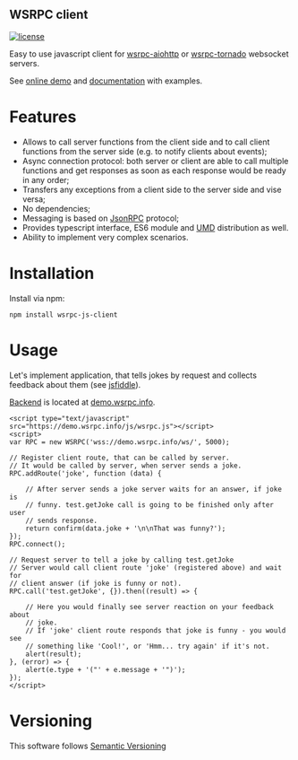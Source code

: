 WSRPC client
------------

[![license](https://img.shields.io/pypi/l/wsrpc-aiohttp.svg)](https://pypi.python.org/pypi/wsrpc-aiohttp/)

Easy to use javascript client for
[wsrpc-aiohttp](https://pypi.org/project/wsrpc-aiohttp/) or
[wsrpc-tornado](https://pypi.org/project/wsrpc-tornado/) websocket servers.

See [online demo](https://demo.wsrpc.info/) and
[documentation](https://docs.wsrpc.info/) with examples.

Features
========

-   Allows to call server functions from the client side and to
    call client functions from the server side (e.g. to notify clients about
    events);
-   Async connection protocol: both server or client are able to call
    multiple functions and get responses as soon as each response would be
    ready in any order;
-   Transfers any exceptions from a client side to the server side and
    vise versa;
-   No dependencies;
-   Messaging is based on [JsonRPC](https://www.jsonrpc.org) protocol;
-   Provides typescript interface, ES6 module and
    [UMD](https://github.com/umdjs/umd) distribution as well.
-   Ability to implement very complex scenarios.

Installation
============

Install via npm:

    npm install wsrpc-js-client

Usage
=====

Let's implement application, that tells jokes by request and collects feedback
about them (see [jsfiddle](https://jsfiddle.net/pvms5ej1/)).

[Backend]((https://github.com/wsrpc/wsrpc-aiohttp/blob/master/docs/source/examples/server.py))
is located at [demo.wsrpc.info](https://docs.wsrpc.info/).

``` {.HTML}
<script type="text/javascript" src="https://demo.wsrpc.info/js/wsrpc.js"></script>
<script>
var RPC = new WSRPC('wss://demo.wsrpc.info/ws/', 5000);

// Register client route, that can be called by server.
// It would be called by server, when server sends a joke.
RPC.addRoute('joke', function (data) {

    // After server sends a joke server waits for an answer, if joke is
    // funny. test.getJoke call is going to be finished only after user
    // sends response.
    return confirm(data.joke + '\n\nThat was funny?');
});
RPC.connect();

// Request server to tell a joke by calling test.getJoke
// Server would call client route 'joke' (registered above) and wait for
// client answer (if joke is funny or not).
RPC.call('test.getJoke', {}).then((result) => {

    // Here you would finally see server reaction on your feedback about
    // joke.
    // If 'joke' client route responds that joke is funny - you would see
    // something like 'Cool!', or 'Hmm... try again' if it's not.
    alert(result);
}, (error) => {
    alert(e.type + '("' + e.message + '")');
});
</script>
```

Versioning
==========

This software follows [Semantic Versioning](http://semver.org/)
